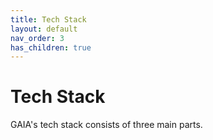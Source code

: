 ```yaml
---
title: Tech Stack
layout: default
nav_order: 3
has_children: true
---
```


# Tech Stack

GAIA's tech stack consists of three main parts.